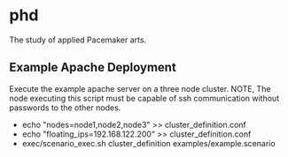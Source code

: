 # phd
The study of applied Pacemaker arts.

## Example Apache Deployment
Execute the example apache server on a three node cluster. NOTE, The node executing this script must be capable of ssh communication without passwords to the other nodes.

* echo "nodes=node1,node2,node3" >> cluster_definition.conf
* echo "floating_ips=192.168.122.200" >> cluster_definition.conf
* exec/scenario_exec.sh cluster_definition examples/example.scenario

